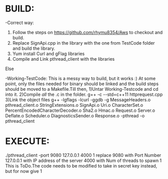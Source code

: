 BUILD:
======
-Correct way:
1) Follow the steps on https://github.com/rhymu8354/Aws to checkout and build.
2) Replace SignApi.cpp in the library with the one from TestCode folder and build the library.
2) Yum install Curl and gFlag libraries
3) Compile and Link pthread_client with the libraries

Else

-Working-TestCode:
This is a messy way to build, but it works :)
At some point, only the files needed for binary should be linked
and the build steps should be moved to a Makefile.Till then,
1)Untar Working-Testcode and cd into it.
2)Compile *all* the .c in the folder.
   g++ -c --std=c++11 httprequest.cpp
3)Link the object files
   g++ -lgflags -lcurl -ggdb -g MessageHeaders.o pthread_client.o StringExtensions.o SignApi.o Uri.o CharacterSet.o PercentEncodedCharacterDecoder.o Sha2.o Hmac.o Request.o Server.o Deflate.o Scheduler.o DiagnosticsSender.o Response.o -pthread -o pthread_client

EXECUTE:
========
./pthread_client -port 9080 127.0.0.1 4000 1
replace 
9080 with Port Number
127.0.0.1 with IP address of the server
4000 with Num of threads to spawn
1 This is ToDo.The code needs to be modified to take in secret key instead, but for now give 1

